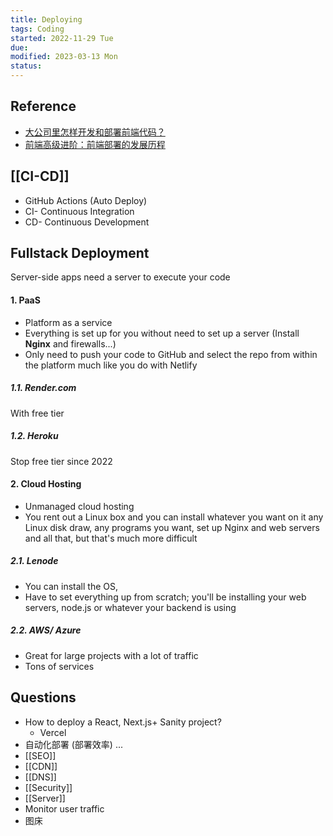 ```yaml
---
title: Deploying
tags: Coding    
started: 2022-11-29 Tue
due: 
modified: 2023-03-13 Mon
status: 
---
```

## Reference

- [大公司里怎样开发和部署前端代码？](https://link.juejin.cn?target=https%3A%2F%2Fwww.zhihu.com%2Fquestion%2F20790576 "https://www.zhihu.com/question/20790576")
- [前端高级进阶：前端部署的发展历程](https://juejin.cn/post/6844904086823780366 "https://juejin.cn/post/6844904086823780366")
## [[CI-CD]] 
- GitHub Actions (Auto Deploy)
- CI- Continuous Integration
- CD- Continuous Development
## Fullstack Deployment
Server-side apps need a server to execute your code
#### 1. PaaS
- Platform as a service
- Everything is set up for you without need to set up a server (Install **Nginx** and firewalls...)
- Only need to push your code to GitHub and select the repo from within the platform much like you do with Netlify
##### 1.1. Render.com
With free tier
##### 1.2. Heroku
Stop free tier since 2022
#### 2. Cloud Hosting
- Unmanaged cloud hosting
- You rent out a Linux box and you can install whatever you want on it any Linux disk draw, any programs you want, set up Nginx and web servers and all that, but that's much more difficult
##### 2.1. Lenode
- You can install the OS, 
- Have to set everything up from scratch; you'll be installing your web servers, node.js or whatever your backend is using
##### 2.2. AWS/ Azure
- Great for large projects with a lot of traffic
- Tons of services
## Questions
- How to deploy a React, Next.js+ Sanity project?
	- Vercel
- 自动化部署 (部署效率) ...
- [[SEO]]
- [[CDN]]
- [[DNS]] 
- [[Security]]
- [[Server]]
- Monitor user traffic
- 图床 